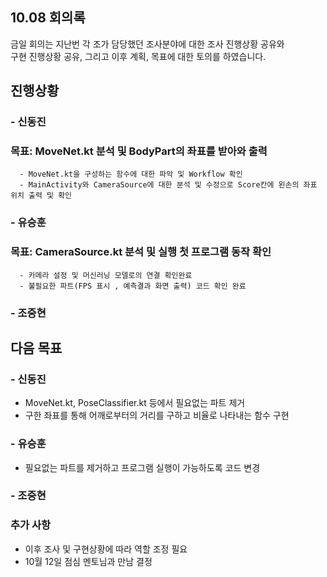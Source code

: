 ## 10.08 회의록
금일 회의는 지난번 각 조가 담당했던 조사분야에 대한 조사 진행상황 공유와    
구현 진행상황 공유, 그리고 이후 계획, 목표에 대한 토의를 하였습니다.

## 진행상황
### - 신동진
### 목표: MoveNet.kt 분석 및 BodyPart의 좌표를 받아와 출력
      - MoveNet.kt을 구성하는 함수에 대한 파악 및 Workflow 확인
      - MainActivity와 CameraSource에 대한 분석 및 수정으로 Score칸에 왼손의 좌표 위치 출력 및 확인

### - 유승훈
### 목표: CameraSource.kt 분석 및 실행 첫 프로그램 동작 확인 
      - 카메라 설정 및 머신러닝 모델로의 연결 확인완료
      - 불필요한 파트(FPS 표시 , 예측결과 화면 출력) 코드 확인 완료
### - 조중현

## 다음 목표
### - 신동진
- MoveNet.kt, PoseClassifier.kt 등에서 필요없는 파트 제거
- 구한 좌표를 통해 어깨로부터의 거리를 구하고 비율로 나타내는 함수 구현
### - 유승훈
  - 필요없는 파트를 제거하고 프로그램 실행이 가능하도록 코드 변경
### - 조중현
### 추가 사항
- 이후 조사 및 구현상황에 따라 역할 조정 필요
- 10월 12일 점심 멘토님과 만남 결정
